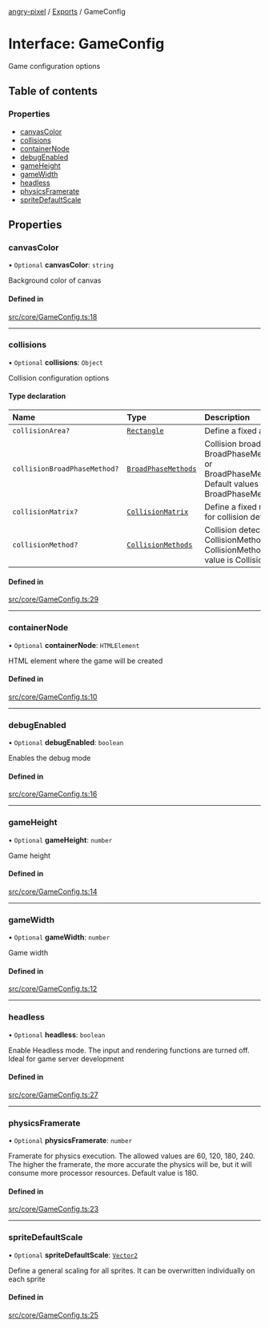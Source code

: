 [angry-pixel](../README.md) / [Exports](../modules.md) / GameConfig

# Interface: GameConfig

Game configuration options

## Table of contents

### Properties

- [canvasColor](GameConfig.md#canvascolor)
- [collisions](GameConfig.md#collisions)
- [containerNode](GameConfig.md#containernode)
- [debugEnabled](GameConfig.md#debugenabled)
- [gameHeight](GameConfig.md#gameheight)
- [gameWidth](GameConfig.md#gamewidth)
- [headless](GameConfig.md#headless)
- [physicsFramerate](GameConfig.md#physicsframerate)
- [spriteDefaultScale](GameConfig.md#spritedefaultscale)

## Properties

### canvasColor

• `Optional` **canvasColor**: `string`

Background color of canvas

#### Defined in

[src/core/GameConfig.ts:18](https://github.com/angry-pixel-studio/angry-pixel-engine/blob/9576100/src/core/GameConfig.ts#L18)

___

### collisions

• `Optional` **collisions**: `Object`

Collision configuration options

#### Type declaration

| Name | Type | Description |
| :------ | :------ | :------ |
| `collisionArea?` | [`Rectangle`](../classes/Rectangle.md) | Define a fixed area |
| `collisionBroadPhaseMethod?` | [`BroadPhaseMethods`](../enums/BroadPhaseMethods.md) | Collision broad phase method: BroadPhaseMethods.QuadTree or BroadPhaseMethods.SpartialGrid. Default values is BroadPhaseMethods.SpartialGrid |
| `collisionMatrix?` | [`CollisionMatrix`](../modules.md#collisionmatrix) | Define a fixed rectangular area for collision detection |
| `collisionMethod?` | [`CollisionMethods`](../enums/CollisionMethods.md) | Collision detection method: CollisionMethods.SAT or CollisionMethods.ABB. Default value is CollisionMethods.SAT |

#### Defined in

[src/core/GameConfig.ts:29](https://github.com/angry-pixel-studio/angry-pixel-engine/blob/9576100/src/core/GameConfig.ts#L29)

___

### containerNode

• `Optional` **containerNode**: `HTMLElement`

HTML element where the game will be created

#### Defined in

[src/core/GameConfig.ts:10](https://github.com/angry-pixel-studio/angry-pixel-engine/blob/9576100/src/core/GameConfig.ts#L10)

___

### debugEnabled

• `Optional` **debugEnabled**: `boolean`

Enables the debug mode

#### Defined in

[src/core/GameConfig.ts:16](https://github.com/angry-pixel-studio/angry-pixel-engine/blob/9576100/src/core/GameConfig.ts#L16)

___

### gameHeight

• `Optional` **gameHeight**: `number`

Game height

#### Defined in

[src/core/GameConfig.ts:14](https://github.com/angry-pixel-studio/angry-pixel-engine/blob/9576100/src/core/GameConfig.ts#L14)

___

### gameWidth

• `Optional` **gameWidth**: `number`

Game width

#### Defined in

[src/core/GameConfig.ts:12](https://github.com/angry-pixel-studio/angry-pixel-engine/blob/9576100/src/core/GameConfig.ts#L12)

___

### headless

• `Optional` **headless**: `boolean`

Enable Headless mode. The input and rendering functions are turned off. Ideal for game server development

#### Defined in

[src/core/GameConfig.ts:27](https://github.com/angry-pixel-studio/angry-pixel-engine/blob/9576100/src/core/GameConfig.ts#L27)

___

### physicsFramerate

• `Optional` **physicsFramerate**: `number`

Framerate for physics execution. The allowed values are 60, 120, 180, 240.
The higher the framerate, the more accurate the physics will be, but it will consume more processor resources.
Default value is 180.

#### Defined in

[src/core/GameConfig.ts:23](https://github.com/angry-pixel-studio/angry-pixel-engine/blob/9576100/src/core/GameConfig.ts#L23)

___

### spriteDefaultScale

• `Optional` **spriteDefaultScale**: [`Vector2`](../classes/Vector2.md)

Define a general scaling for all sprites. It can be overwritten individually on each sprite

#### Defined in

[src/core/GameConfig.ts:25](https://github.com/angry-pixel-studio/angry-pixel-engine/blob/9576100/src/core/GameConfig.ts#L25)
